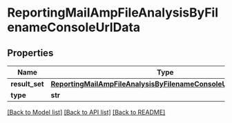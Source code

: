 # ReportingMailAmpFileAnalysisByFilenameConsoleUrlData

## Properties
Name | Type | Description | Notes
------------ | ------------- | ------------- | -------------
**result_set** | [**ReportingMailAmpFileAnalysisByFilenameConsoleUrlDataResultSet**](ReportingMailAmpFileAnalysisByFilenameConsoleUrlDataResultSet.md) |  | [optional] 
**type** | **str** |  | [optional] 

[[Back to Model list]](../README.md#documentation-for-models) [[Back to API list]](../README.md#documentation-for-api-endpoints) [[Back to README]](../README.md)

